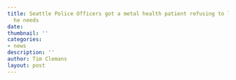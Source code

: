 ```yaml
---
title: Seattle Police Officers got a metal health patient refusing to leave the treatment
  he needs
date: 
thumbnail: ''
categories:
- news
description: ''
author: Tim Clemans
layout: post
---
```


